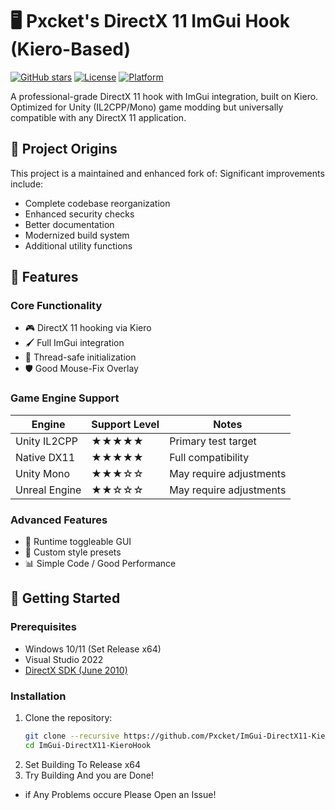 # 🖥️ Pxcket's DirectX 11 ImGui Hook (Kiero-Based)

[![GitHub stars](https://img.shields.io/github/stars/Pxcket/ImGui-DirectX11-KieroHook?style=social)](https://github.com/Pxcket/ImGui-DirectX11-KieroHook/stargazers)
[![License](https://img.shields.io/badge/license-MIT-blue.svg)](LICENSE)
[![Platform](https://img.shields.io/badge/platform-Windows-0078d7.svg)](https://en.wikipedia.org/wiki/Microsoft_Windows)

A professional-grade DirectX 11 hook with ImGui integration, built on Kiero. Optimized for Unity (IL2CPP/Mono) game modding but universally compatible with any DirectX 11 application.

## 📌 Project Origins

This project is a maintained and enhanced fork of:
Significant improvements include:
- Complete codebase reorganization
- Enhanced security checks
- Better documentation
- Modernized build system
- Additional utility functions

## 🌟 Features

### Core Functionality
- 🎮 DirectX 11 hooking via Kiero
- 🖌️ Full ImGui integration
- 🧵 Thread-safe initialization
- 🛡️ Good Mouse-Fix Overlay 

### Game Engine Support
| Engine        | Support Level | Notes                  |
|---------------|---------------|------------------------|
| Unity IL2CPP  | ★★★★★        | Primary test target    |
| Native DX11   | ★★★★★        | Full compatibility     |
| Unity Mono    | ★★★☆☆        | May require adjustments|
| Unreal Engine | ★★☆☆☆        | May require adjustments|

### Advanced Features
- 🔄 Runtime toggleable GUI
- 🎨 Custom style presets
- 📊 Simple Code / Good Performance

## 🚀 Getting Started

### Prerequisites
- Windows 10/11 (Set Release x64)
- Visual Studio 2022
- [DirectX SDK (June 2010)](https://www.microsoft.com/en-us/download/details.aspx?id=6812)

### Installation

1. Clone the repository:
   ```bash
   git clone --recursive https://github.com/Pxcket/ImGui-DirectX11-KieroHook.git
   cd ImGui-DirectX11-KieroHook
2. Set Building To Release x64
3. Try Building And you are Done!

- if Any Problems occure Please Open an Issue!
   
